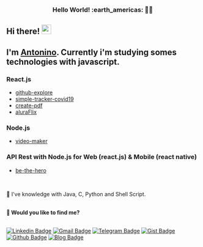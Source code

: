 <h3 align='center'>Hello World! :earth_americas: 👨‍💻  </h3>

<!--
**apfjunior/apfjunior** is a ✨ _special_ ✨ repository because its `README.md` (this file) appears on your GitHub profile.

Here are some ideas to get you started:

- 🌱 I’m currently learning ...
- 🔭 I’m currently working on 
- 👯 I’m looking to collaborate on ...
- 🤔 I’m looking for help with ...
- 💬 Ask me about ...
- 📫 How to reach me: ...
- ⚡ Fun fact: ...
- 😄 Pronouns: ...
⚡ Fun fact: ...
-->

## Hi there! <a href="https://www.gautamkrishnar.com/"><img src="https://media.giphy.com/media/hvRJCLFzcasrR4ia7z/giphy.gif" width="25px"></a>

## I'm [Antonino](https://apfjunior.github.io). Currently i'm studying somes technologies with javascript.

### React.js
- [github-explore](https://github.com/apfjunior/github-explorer)
- [simple-tracker-covid19](https://github.com/apfjunior/simple-tracker-covid19)
- [create-pdf](https://github.com/apfjunior/create-pdf)
- [aluraFlix](https://github.com/apfjunior/aluraflix)



### Node.js
- [video-maker](https://github.com/apfjunior/video-maker)


### API Rest with Node.js for Web (react.js) & Mobile (react native)  
- [be-the-hero](https://github.com/apfjunior/be-the-hero)

<br />

🌱 I've knowledge with Java, C, Python and Shell Script.

<br />

<dt><strong>💬 Would you like to find me?</strong></dt>

<br />

<!--
<p align='center'>
  <a href="#"><img src="https://badges.pufler.dev/visits/apfjunior/apfjunior"></a>
</p>
-->

[![Linkedin Badge](https://img.shields.io/badge/-LinkedIn-blue?style=flat-square&logo=Linkedin&logoColor=white&link=https://https://www.linkedin.com/in/antoninopraxedes)](https://www.linkedin.com/in/antoninopraxedes)
[![Gmail Badge](https://img.shields.io/badge/-Gmail-c14438?style=flat-square&logo=Gmail&logoColor=white&link=mailto:antonino.praxedes@gmail.com)](mailto:antonino.praxedes@gmail.com)
[![Telegram Badge](https://img.shields.io/badge/-Telegram-0E8ED4?style=flat-square&logo=Telegram&logoColor=white&link=mailto:antonino.praxedes@gmail.com)](https://t.me/antoninopraxedes)
[![Gist Badge](https://img.shields.io/badge/-Gist-555859?style=flat-square&logo=Github&logoColor=white&link=https://gist.github.com/apfjunior)](https://gist.github.com/apfjunior)
[![Github Badge](https://img.shields.io/badge/-Github-000?style=flat-square&logo=Github&logoColor=white&link=https://github.com/apfjunior)](https://github.com/apfjunior)
[![Blog Badge](https://img.shields.io/badge/Blog-antoninopraxedes-black)](https://antoninopraxedes.wordpress.com)
